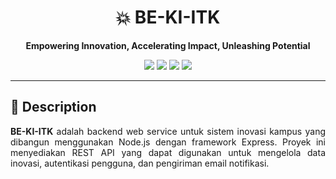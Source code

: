 <h1 align="center">💥 BE-KI-ITK</h1>

<p align="center"><strong>Empowering Innovation, Accelerating Impact, Unleashing Potential</strong></p>

<p align="center">
  <img src="https://img.shields.io/github/last-commit/NARajab/BE-KI-ITK?color=grey&style=flat-square" />
  <img src="https://img.shields.io/github/languages/top/NARajab/BE-KI-ITK?style=flat-square" />
  <img src="https://img.shields.io/github/languages/count/NARajab/BE-KI-ITK?style=flat-square" />
  <img src="https://img.shields.io/github/license/NARajab/BE-KI-ITK?style=flat-square" />
</p>

---

## 📖 Description

<p align="justify">
  <strong>BE-KI-ITK</strong> adalah backend web service untuk sistem inovasi kampus yang dibangun menggunakan Node.js dengan framework Express. Proyek ini menyediakan REST API yang dapat digunakan untuk mengelola data inovasi, autentikasi pengguna, dan pengiriman email notifikasi.
</p>
